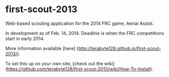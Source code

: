 first-scout-2013
================

Web-based scouting application for the 2014 FRC game, Aerial Assist.

In development as of Feb. 14, 2014. Deadline is when the FRC competitions start in early 2014. 

More information available [here] (http://terabyte128.github.io/first-scout-2013/).

To set this up on your own site, [check out the wiki] (https://github.com/terabyte128/first-scout-2013/wiki/How-To-Install).
